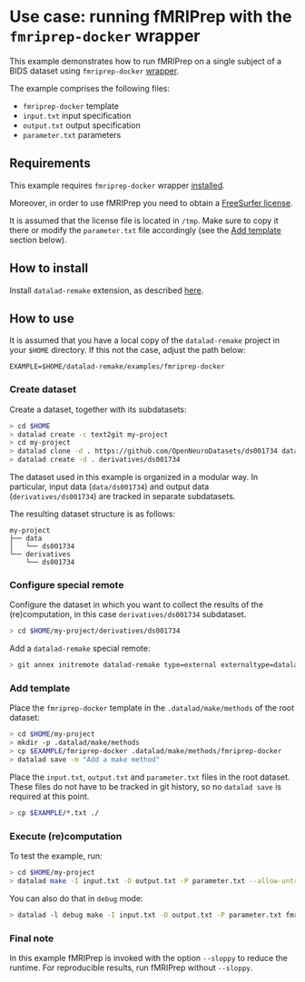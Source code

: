 # Use case: running fMRIPrep with the `fmriprep-docker` wrapper 

This example demonstrates how to run fMRIPrep on a single subject of a BIDS dataset using `fmriprep-docker` [wrapper](https://fmriprep.org/en/20.0.0/docker.html#running-fmriprep-with-the-fmriprep-docker-wrapper).

The example comprises the following files:
- `fmriprep-docker` template
- `input.txt` input specification
- `output.txt` output specification
- `parameter.txt` parameters

## Requirements

This example requires `fmriprep-docker` wrapper [installed](https://fmriprep.org/en/20.0.0/installation.html#the-fmriprep-docker-wrapper).

Moreover, in order to use fMRIPrep you need to obtain a [FreeSurfer license](https://surfer.nmr.mgh.harvard.edu/fswiki/License).

It is assumed that the license file is located in `/tmp`. Make sure to copy it there or modify the `parameter.txt` file accordingly (see the [Add template](#add-template) section below).

## How to install

Install `datalad-remake` extension, as described [here](https://github.com/datalad/datalad-remake/tree/main?tab=readme-ov-file#installation).

## How to use

It is assumed that you have a local copy of the `datalad-remake` project in your `$HOME` directory. If this not the case, adjust the path below:

```
EXAMPLE=$HOME/datalad-remake/examples/fmriprep-docker
```

### Create dataset

Create a dataset, together with its subdatasets:

```bash
> cd $HOME
> datalad create -c text2git my-project
> cd my-project
> datalad clone -d . https://github.com/OpenNeuroDatasets/ds001734 data/ds001734
> datalad create -d . derivatives/ds001734
```

The dataset used in this example is organized in a modular way. In particular, input data (`data/ds001734`) and output data (`derivatives/ds001734`) are tracked in separate subdatasets.

The resulting dataset structure is as follows:

```
my-project
├── data
│   └── ds001734
└── derivatives
    └── ds001734
```

### Configure special remote

Configure the dataset in which you want to collect the results of the (re)computation, in this case `derivatives/ds001734` subdataset.

```bash
> cd $HOME/my-project/derivatives/ds001734
```

Add a `datalad-remake` special remote:

```bash
> git annex initremote datalad-remake type=external externaltype=datalad-remake encryption=none allow-untrusted-execution=true
```

### Add template

Place the `fmriprep-docker` template in the `.datalad/make/methods` of the root dataset:

```bash
> cd $HOME/my-project
> mkdir -p .datalad/make/methods
> cp $EXAMPLE/fmriprep-docker .datalad/make/methods/fmriprep-docker
> datalad save -m "Add a make method"
```

Place the `input.txt`, `output.txt` and `parameter.txt` files in the root dataset. These files do not have to be tracked in git history, so no `datalad save` is required at this point.

```bash
> cp $EXAMPLE/*.txt ./
```

### Execute (re)computation

To test the example, run:

```bash
> cd $HOME/my-project
> datalad make -I input.txt -O output.txt -P parameter.txt --allow-untrusted-execution fmriprep-docker
```

You can also do that in `debug` mode:

```bash
> datalad -l debug make -I input.txt -O output.txt -P parameter.txt fmriprep-docker
```

### Final note

In this example fMRIPrep is invoked with the option `--sloppy` to reduce the runtime. For reproducible results, run fMRIPrep without `--sloppy`.
